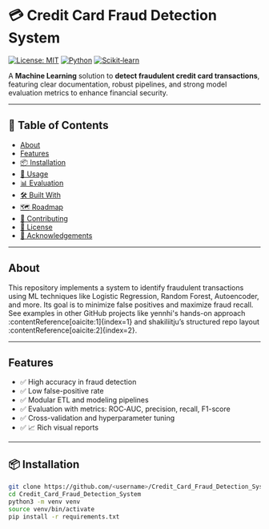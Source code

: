 # 💳 Credit Card Fraud Detection System

[![License: MIT](https://img.shields.io/badge/License-MIT-yellow.svg)]()
[![Python](https://img.shields.io/badge/Python-3.8%2B-blue.svg)]()
[![Scikit‑learn](https://img.shields.io/badge/Scikit--learn-ml-brightgreen.svg)]()

A **Machine Learning** solution to **detect fraudulent credit card transactions**, featuring clear documentation, robust pipelines, and strong model evaluation metrics to enhance financial security.

---

## 🚀 Table of Contents

- [About](#about)  
- [Features](#features)  
- [📦 Installation](#installation)  
- [🎯 Usage](#usage)  
- [📊 Evaluation](#evaluation)  
- [🛠️ Built With](#built-with)  
- [🗺️ Roadmap](#roadmap)  
- [🤝 Contributing](#contributing)  
- [📄 License](#license)  
- [👤 Acknowledgements](#acknowledgements)

---

## About

This repository implements a system to identify fraudulent transactions using ML techniques like Logistic Regression, Random Forest, Autoencoder, and more. Its goal is to minimize false positives and maximize fraud recall. See examples in other GitHub projects like yennhi's hands-on approach :contentReference[oaicite:1]{index=1} and shakiliitju’s structured repo layout :contentReference[oaicite:2]{index=2}.

---

## Features

- ✅ High accuracy in fraud detection  
- ✅ Low false-positive rate  
- ✅ Modular ETL and modeling pipelines  
- ✅ Evaluation with metrics: ROC‑AUC, precision, recall, F1-score  
- ✅ Cross-validation and hyperparameter tuning  
- ✅ 📈 Rich visual reports

---

## 📦 Installation

```bash
git clone https://github.com/<username>/Credit_Card_Fraud_Detection_System.git
cd Credit_Card_Fraud_Detection_System
python3 -m venv venv
source venv/bin/activate
pip install -r requirements.txt

